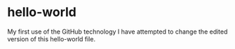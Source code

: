 # hello-world
My first use of the GitHub technology
I have attempted to change the edited version of this hello-world file.

